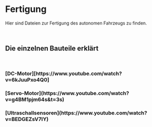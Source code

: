 # Fertigung

Hier sind Dateien zur Fertigung des autonomen Fahrzeugs zu finden.

</br>

<h2>Die einzelnen Bauteile erklärt</h2>

</br>



<h3>[DC-Motor][https://www.youtube.com/watch?v=6kJuuPxo4Q0]</h3>
<h3>[Servo-Motor](https://www.youtube.com/watch?v=g4BM1pjm64s&t=3s)</h3>
<h3>[Ultraschallsensoren](https://www.youtube.com/watch?v=BEDGEZsV7IY)</h3>
